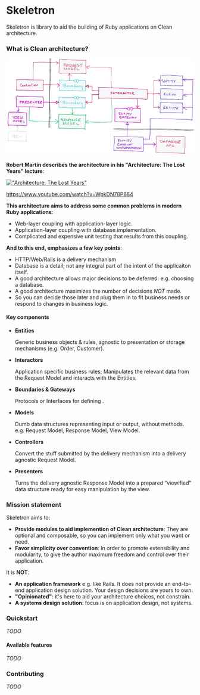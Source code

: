 # Skeletron

Skeletron is library to aid the building of Ruby applications on Clean architecture.

### What is Clean architecture?

![Clean architecture](https://github.com/delner/skeletron/raw/master/architecture_diagram.png)

**Robert Martin describes the architecture in his "Architecture: The Lost Years" lecture**:

[!["Architecture: The Lost Years"](https://img.youtube.com/vi/WpkDN78P884/0.jpg)](https://www.youtube.com/watch?v=WpkDN78P884)

https://www.youtube.com/watch?v=WpkDN78P884

**This architecture aims to address some common problems in modern Ruby applications**:

 - Web-layer coupling with application-layer logic.
 - Application-layer coupling with  database implementation.
 - Complicated and expensive unit testing that results from this coupling.

**And to this end, emphasizes a few key points**:

 - HTTP/Web/Rails is a delivery mechanism
 - Database is a detail; not any integral part of the intent of the applicaiton itself.
 - A good architecture allows major decisions to be deferred: e.g. choosing a database.
 - A good architecture maximizes the number of decisions *NOT* made.
  - So you can decide those later and plug them in to fit business needs or respond to changes in business logic.

#### Key components

  - **Entities**
    
    Generic business objects & rules, agnostic to presentation or storage mechanisms (e.g. Order, Customer).

  - **Interactors**

    Application specific business rules; Manipulates the relevant data from the Request Model and interacts with the Entities.

  - **Boundaries & Gateways**

    Protocols or Interfaces for defining .

  - **Models**

    Dumb data structures representing input or output, without methods. e.g. Request Model, Response Model, View Model.

  - **Controllers**

    Convert the stuff submitted by the delivery mechanism into a delivery agnostic Request Model.

  - **Presenters**

    Turns the delivery agnostic Response Model into a prepared “viewified” data structure ready for easy manipulation by the view.

### Mission statement

Skeletron aims to:

  - **Provide modules to aid implemention of Clean architecture**: They are optional and composable, so you can implement only what you want or need.
  - **Favor simplicity over convention**: In order to promote extensibility and modularity, to give the author maximum freedom and control over their application.

It is **NOT**:

  - **An application framework** e.g. like Rails. It does not provide an end-to-end application design solution. Your design decisions are yours to own.
  - **"Opinionated"**: it's here to aid your architecture choices, not constrain.
  - **A systems design solution**: focus is on application design, not systems.

### Quickstart

*TODO*

#### Available features

*TODO*

### Contributing

*TODO*
